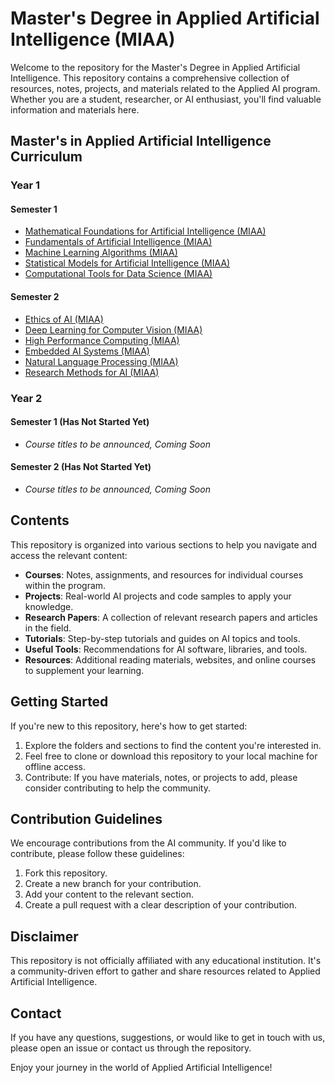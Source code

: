 # Master's Degree in Applied Artificial Intelligence (MIAA)

Welcome to the repository for the Master's Degree in Applied Artificial Intelligence. This repository contains a comprehensive collection of resources, notes, projects, and materials related to the Applied AI program. Whether you are a student, researcher, or AI enthusiast, you'll find valuable information and materials here.

## Master's in Applied Artificial Intelligence Curriculum

### Year 1

#### Semester 1
- [Mathematical Foundations for Artificial Intelligence (MIAA)](https://github.com/EnmanuelMartinsAbilheira/Masters_Degree_in_Applied_Artificial_Intelligence/tree/main/Fundamentos%20de%20matemática%20para%20a%20inteligência%20artificial)
- [Fundamentals of Artificial Intelligence (MIAA)](https://github.com/EnmanuelMartinsAbilheira/Masters_Degree_in_Applied_Artificial_Intelligence/tree/main/Fundamentos%20de%20Inteligência%20Artificial)
- [Machine Learning Algorithms (MIAA)](https://github.com/EnmanuelMartinsAbilheira/Masters_Degree_in_Applied_Artificial_Intelligence/tree/main/Algoritmos%20de%20aprendizagem%20máquina)
- [Statistical Models for Artificial Intelligence (MIAA)](https://github.com/EnmanuelMartinsAbilheira/Masters_Degree_in_Applied_Artificial_Intelligence/tree/main/Modelos%20Estatísticos%20para%20IA)
- [Computational Tools for Data Science (MIAA)](https://github.com/EnmanuelMartinsAbilheira/Masters_Degree_in_Applied_Artificial_Intelligence/tree/main/Ferramentas%20Computacionais%20para%20ciência%20dos%20dados)


#### Semester 2 
- [Ethics of AI (MIAA)](https://github.com/EnmanuelMartinsAbilheira/Masters_Degree_in_Applied_Artificial_Intelligence/tree/main/Ética%20da%20IA)
- [Deep Learning for Computer Vision (MIAA)](https://github.com/EnmanuelMartinsAbilheira/Masters_Degree_in_Applied_Artificial_Intelligence__1Years_2Semesters/tree/main/Aprendizagem%20Profunda%20para%20a%20visão%20por%20computador)
- [High Performance Computing (MIAA)](https://github.com/EnmanuelMartinsAbilheira/Masters_Degree_in_Applied_Artificial_Intelligence/tree/main/Computação%20de%20alto%20desempenho)
- [Embedded AI Systems (MIAA)](https://github.com/EnmanuelMartinsAbilheira/Masters_Degree_in_Applied_Artificial_Intelligence/tree/main/Sistemas%20Embebidos%20para%20IA)
- [Natural Language Processing (MIAA)](https://github.com/EnmanuelMartinsAbilheira/Masters_Degree_in_Applied_Artificial_Intelligence/tree/main/Processamento%20de%20Linguagem%20Natural)
- [Research Methods for AI (MIAA)](https://github.com/EnmanuelMartinsAbilheira/Masters_Degree_in_Applied_Artificial_Intelligence/tree/main/Métodos%20de%20Pesquisa%20para%20IA)


### Year 2

#### Semester 1 **(Has Not Started Yet)**
- *Course titles to be announced, Coming Soon*

#### Semester 2 **(Has Not Started Yet)**
- *Course titles to be announced, Coming Soon*



## Contents

This repository is organized into various sections to help you navigate and access the relevant content:

- **Courses**: Notes, assignments, and resources for individual courses within the program.
- **Projects**: Real-world AI projects and code samples to apply your knowledge.
- **Research Papers**: A collection of relevant research papers and articles in the field.
- **Tutorials**: Step-by-step tutorials and guides on AI topics and tools.
- **Useful Tools**: Recommendations for AI software, libraries, and tools.
- **Resources**: Additional reading materials, websites, and online courses to supplement your learning.

## Getting Started

If you're new to this repository, here's how to get started:

1. Explore the folders and sections to find the content you're interested in.
2. Feel free to clone or download this repository to your local machine for offline access.
3. Contribute: If you have materials, notes, or projects to add, please consider contributing to help the community.

## Contribution Guidelines

We encourage contributions from the AI community. If you'd like to contribute, please follow these guidelines:

1. Fork this repository.
2. Create a new branch for your contribution.
3. Add your content to the relevant section.
4. Create a pull request with a clear description of your contribution.

## Disclaimer

This repository is not officially affiliated with any educational institution. It's a community-driven effort to gather and share resources related to Applied Artificial Intelligence.

## Contact

If you have any questions, suggestions, or would like to get in touch with us, please open an issue or contact us through the repository.

Enjoy your journey in the world of Applied Artificial Intelligence!
